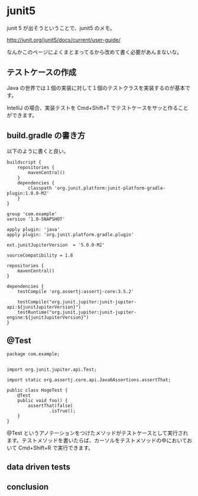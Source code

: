 # junit5

junit 5 が出そうということで、junit5 のメモ。

http://junit.org/junit5/docs/current/user-guide/

なんかこのページによくまとまってるから改めて書く必要があんまないな。

## テストケースの作成

Java の世界では１個の実装に対して１個のテストクラスを実装するのが基本です。

IntelliJ の場合、実装テストを Cmd+Shift+T でテストケースをサッと作ることができます。

## build.gradle の書き方

以下のように書くと良い。

```
buildscript {
    repositories {
        mavenCentral()
    }
    dependencies {
        classpath 'org.junit.platform:junit-platform-gradle-plugin:1.0.0-M2'
    }
}

group 'com.example'
version '1.0-SNAPSHOT'

apply plugin: 'java'
apply plugin: 'org.junit.platform.gradle.plugin'

ext.junitJupiterVersion  = '5.0.0-M2'

sourceCompatibility = 1.8

repositories {
    mavenCentral()
}

dependencies {
    testCompile 'org.assertj:assertj-core:3.5.2'

    testCompile("org.junit.jupiter:junit-jupiter-api:${junitJupiterVersion}")
    testRuntime("org.junit.jupiter:junit-jupiter-engine:${junitJupiterVersion}")
}
```

## @Test

```
package com.example;


import org.junit.jupiter.api.Test;

import static org.assertj.core.api.Java6Assertions.assertThat;

public class HogeTest {
    @Test
    public void foo() {
        assertThat(false)
                .isTrue();
    }
}
```

@Test というアノテーションをつけたメソッドがテストケースとして実行されます。テストメソッドを書いたらば、カーソルをテストメソッドの中においておいて Cmd+Shift+R で実行できます。

## data driven tests

## conclusion
